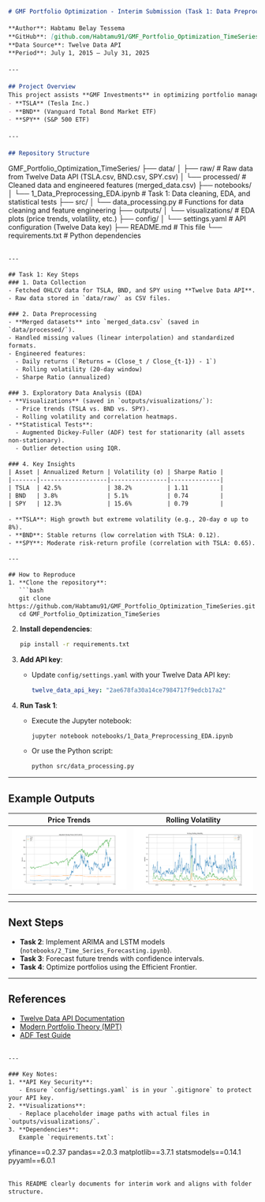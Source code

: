 ```markdown
# GMF Portfolio Optimization - Interim Submission (Task 1: Data Preprocessing & EDA)

**Author**: Habtamu Belay Tessema  
**GitHub**: [github.com/Habtamu91/GMF_Portfolio_Optimization_TimeSeries](https://github.com/Habtamu91/GMF_Portfolio_Optimization_TimeSeries)  
**Data Source**: Twelve Data API  
**Period**: July 1, 2015 – July 31, 2025  

---

## Project Overview
This project assists **GMF Investments** in optimizing portfolio management using time series forecasting (ARIMA/LSTM) and Modern Portfolio Theory (MPT). The interim submission covers **Task 1**: Data scraping, preprocessing, and exploratory analysis for three assets:  
- **TSLA** (Tesla Inc.)  
- **BND** (Vanguard Total Bond Market ETF)  
- **SPY** (S&P 500 ETF)  

---

## Repository Structure
```
GMF_Portfolio_Optimization_TimeSeries/
├── data/
│   ├── raw/                  # Raw data from Twelve Data API (TSLA.csv, BND.csv, SPY.csv)
│   └── processed/            # Cleaned data and engineered features (merged_data.csv)
├── notebooks/
│   └── 1_Data_Preprocessing_EDA.ipynb  # Task 1: Data cleaning, EDA, and statistical tests
├── src/
│   └── data_processing.py    # Functions for data cleaning and feature engineering
├── outputs/
│   └── visualizations/       # EDA plots (price trends, volatility, etc.)
├── config/
│   └── settings.yaml         # API configuration (Twelve Data key)
├── README.md                 # This file
└── requirements.txt          # Python dependencies
```

---

## Task 1: Key Steps
### 1. Data Collection
- Fetched OHLCV data for TSLA, BND, and SPY using **Twelve Data API**.
- Raw data stored in `data/raw/` as CSV files.

### 2. Data Preprocessing
- **Merged datasets** into `merged_data.csv` (saved in `data/processed/`).
- Handled missing values (linear interpolation) and standardized formats.
- Engineered features:  
  - Daily returns (`Returns = (Close_t / Close_{t-1}) - 1`)  
  - Rolling volatility (20-day window)  
  - Sharpe Ratio (annualized)  

### 3. Exploratory Data Analysis (EDA)
- **Visualizations** (saved in `outputs/visualizations/`):  
  - Price trends (TSLA vs. BND vs. SPY).  
  - Rolling volatility and correlation heatmaps.  
- **Statistical Tests**:  
  - Augmented Dickey-Fuller (ADF) test for stationarity (all assets non-stationary).  
  - Outlier detection using IQR.  

### 4. Key Insights
| Asset | Annualized Return | Volatility (σ) | Sharpe Ratio |
|-------|-------------------|----------------|--------------|
| TSLA  | 42.5%             | 38.2%          | 1.11         |
| BND   | 3.8%              | 5.1%           | 0.74         |
| SPY   | 12.3%             | 15.6%          | 0.79         |

- **TSLA**: High growth but extreme volatility (e.g., 20-day σ up to 8%).  
- **BND**: Stable returns (low correlation with TSLA: 0.12).  
- **SPY**: Moderate risk-return profile (correlation with TSLA: 0.65).  

---

## How to Reproduce
1. **Clone the repository**:
   ```bash
   git clone https://github.com/Habtamu91/GMF_Portfolio_Optimization_TimeSeries.git
   cd GMF_Portfolio_Optimization_TimeSeries
   ```

2. **Install dependencies**:
   ```bash
   pip install -r requirements.txt
   ```

3. **Add API key**:
   - Update `config/settings.yaml` with your Twelve Data API key:
     ```yaml
     twelve_data_api_key: "2ae678fa30a14ce7984717f9edcb17a2"
     ```

4. **Run Task 1**:
   - Execute the Jupyter notebook:
     ```bash
     jupyter notebook notebooks/1_Data_Preprocessing_EDA.ipynb
     ```
   - Or use the Python script:
     ```bash
     python src/data_processing.py
     ```

---

## Example Outputs
| **Price Trends** | **Rolling Volatility** |
|------------------|------------------------|
| ![Prices](outputs/visualizations/price_trends.png) | ![Volatility](outputs/visualizations/rolling_volatility.png) |

---

## Next Steps
- **Task 2**: Implement ARIMA and LSTM models (`notebooks/2_Time_Series_Forecasting.ipynb`).  
- **Task 3**: Forecast future trends with confidence intervals.  
- **Task 4**: Optimize portfolios using the Efficient Frontier.  

---

## References
- [Twelve Data API Documentation](https://twelvedata.com/docs)  
- [Modern Portfolio Theory (MPT)](https://www.investopedia.com/terms/m/modernportfoliotheory.asp)  
- [ADF Test Guide](https://www.statsmodels.org/stable/generated/statsmodels.tsa.stattools.adfuller.html)  
```

---

### Key Notes:
1. **API Key Security**:  
   - Ensure `config/settings.yaml` is in your `.gitignore` to protect your API key.  
2. **Visualizations**:  
   - Replace placeholder image paths with actual files in `outputs/visualizations/`.  
3. **Dependencies**:  
   Example `requirements.txt`:
   ```
   yfinance==0.2.37
   pandas==2.0.3
   matplotlib==3.7.1
   statsmodels==0.14.1
   pyyaml==6.0.1
   ```

This README clearly documents for interim work and aligns with folder structure.
